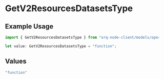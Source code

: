 # GetV2ResourcesDatasetsType

## Example Usage

```typescript
import { GetV2ResourcesDatasetsType } from "orq-node-client/models/operations";

let value: GetV2ResourcesDatasetsType = "function";
```

## Values

```typescript
"function"
```